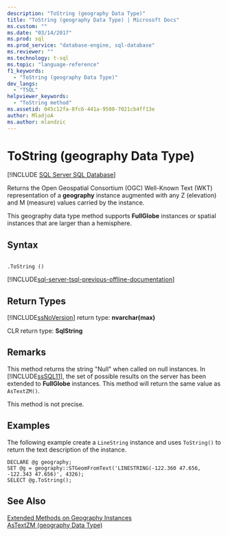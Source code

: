 ```yaml
---
description: "ToString (geography Data Type)"
title: "ToString (geography Data Type) | Microsoft Docs"
ms.custom: ""
ms.date: "03/14/2017"
ms.prod: sql
ms.prod_service: "database-engine, sql-database"
ms.reviewer: ""
ms.technology: t-sql
ms.topic: "language-reference"
f1_keywords: 
  - "ToString (geography Data Type)"
dev_langs: 
  - "TSQL"
helpviewer_keywords: 
  - "ToString method"
ms.assetid: 045c12fa-8fc6-441a-9500-7021cb4ff13e
author: MladjoA
ms.author: mlandzic 
---
```

# ToString (geography Data Type)
[!INCLUDE [SQL Server SQL Database](../../includes/applies-to-version/sql-asdb.md)]

  Returns the Open Geospatial Consortium (OGC) Well-Known Text (WKT) representation of a **geography** instance augmented with any Z (elevation) and M (measure) values carried by the instance.  
  
 This geography data type method supports **FullGlobe** instances or spatial instances that are larger than a hemisphere.  
  
## Syntax  
  
```  
  
.ToString ()  
```  
  
[!INCLUDE[sql-server-tsql-previous-offline-documentation](../../includes/sql-server-tsql-previous-offline-documentation.md)]

## Return Types
 [!INCLUDE[ssNoVersion](../../includes/ssnoversion-md.md)] return type: **nvarchar(max)**  
  
 CLR return type: **SqlString**  
  
## Remarks  
 This method returns the string "Null" when called on null instances. In [!INCLUDE[ssSQL11](../../includes/sssql11-md.md)], the set of possible results on the server has been extended to **FullGlobe** instances. This method will return the same value as `AsTextZM()`.  
  
 This method is not precise.  
  
## Examples  
 The following example create a `LineString` instance and uses `ToString()` to return the text description of the instance.  
  
```  
DECLARE @g geography;  
SET @g = geography::STGeomFromText('LINESTRING(-122.360 47.656, -122.343 47.656)', 4326);  
SELECT @g.ToString();  
```  
  
## See Also  
 [Extended Methods on Geography Instances](../../t-sql/spatial-geography/extended-methods-on-geography-instances.md)   
 [AsTextZM &#40;geography Data Type&#41;](../../t-sql/spatial-geography/astextzm-geography-data-type.md)  
  
  
